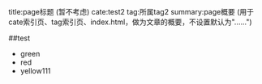 title:page标题 (暂不考虑)
cate:test2
tag:所属tag2
summary:page概要 (用于cate索引页、tag索引页、index.html，做为文章的概要，不设置默认为"......")

##test
* green
* red
* yellow111
